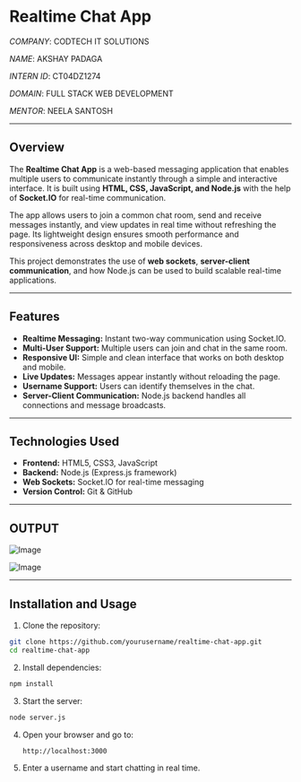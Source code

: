 # Realtime Chat App  

*COMPANY*: CODTECH IT SOLUTIONS  

*NAME*: AKSHAY PADAGA  

*INTERN ID*: CT04DZ1274  

*DOMAIN*: FULL STACK WEB DEVELOPMENT  

*MENTOR*: NEELA SANTOSH  

---

## Overview  

The **Realtime Chat App** is a web-based messaging application that enables multiple users to communicate instantly through a simple and interactive interface. It is built using **HTML, CSS, JavaScript, and Node.js** with the help of **Socket.IO** for real-time communication.  

The app allows users to join a common chat room, send and receive messages instantly, and view updates in real time without refreshing the page. Its lightweight design ensures smooth performance and responsiveness across desktop and mobile devices.  

This project demonstrates the use of **web sockets**, **server-client communication**, and how Node.js can be used to build scalable real-time applications.  

---

## Features  

- **Realtime Messaging:** Instant two-way communication using Socket.IO.  
- **Multi-User Support:** Multiple users can join and chat in the same room.  
- **Responsive UI:** Simple and clean interface that works on both desktop and mobile.  
- **Live Updates:** Messages appear instantly without reloading the page.  
- **Username Support:** Users can identify themselves in the chat.  
- **Server-Client Communication:** Node.js backend handles all connections and message broadcasts.  

---

## Technologies Used  

- **Frontend:** HTML5, CSS3, JavaScript  
- **Backend:** Node.js (Express.js framework)  
- **Web Sockets:** Socket.IO for real-time messaging  
- **Version Control:** Git & GitHub  

---

## OUTPUT  


![Image](https://github.com/user-attachments/assets/508e0329-6e3e-4661-992d-0c48a9fe412e)

![Image](https://github.com/user-attachments/assets/261bf88c-3ddd-45d4-aa4e-e75cc17d8dfc)  

---

## Installation and Usage  

1. Clone the repository:  

```bash
git clone https://github.com/yourusername/realtime-chat-app.git
cd realtime-chat-app
```

2. Install dependencies:  

```bash
npm install
```

3. Start the server:  

```bash
node server.js
```

4. Open your browser and go to:  
   ```
   http://localhost:3000
   ```

5. Enter a username and start chatting in real time.  
